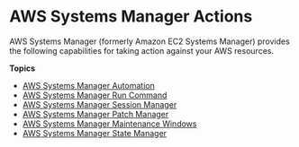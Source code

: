 # AWS Systems Manager Actions<a name="systems-manager-actions"></a>

AWS Systems Manager \(formerly Amazon EC2 Systems Manager\) provides the following capabilities for taking action against your AWS resources\. 

**Topics**
+ [AWS Systems Manager Automation](systems-manager-automation.md)
+ [AWS Systems Manager Run Command](execute-remote-commands.md)
+ [AWS Systems Manager Session Manager](session-manager.md)
+ [AWS Systems Manager Patch Manager](systems-manager-patch.md)
+ [AWS Systems Manager Maintenance Windows](systems-manager-maintenance.md)
+ [AWS Systems Manager State Manager](systems-manager-state.md)
